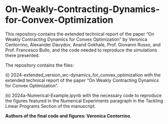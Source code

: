 # On-Weakly-Contracting-Dynamics-for-Convex-Optimization
This repository contains the extended technical report of the paper “On Weakly Contracting Dynamics for Convex Optimization” by Veronica Centorrino, Alexander Davydov, Anand Gokhale, Prof. Giovanni Russo, and Prof. Francesco Bullo, and the code needed to reproduce the simulations there presented.

The repository contains the files:

(i) 2024-extended_version_wc-dynamics_for_convex_optimization with the extended technical report of the paper “On Weakly Contracting Dynamics for Convex Optimization”.

(ii) 2024a-Numerical-Example.ipynb with the necessary code to reproduce the figures featured in the Numerical Experiments paragraph in the Tackling Linear Programs Section of the manuscript.


**Authors of the final code and figures: Veronica Centorrino**.